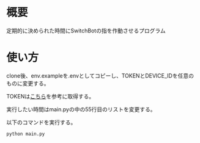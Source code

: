 # 概要

定期的に決められた時間にSwitchBotの指を作動させるプログラム

# 使い方

clone後、env.exampleを.envとしてコピーし、TOKENとDEVICE_IDを任意のものに変更する。

TOKENは[こちら](https://blog.switchbot.jp/announcement/api-v1-1/)を参考に取得する。

実行したい時間はmain.pyの中の55行目のリストを変更する。

以下のコマンドを実行する。

```Python:main.py
python main.py
```